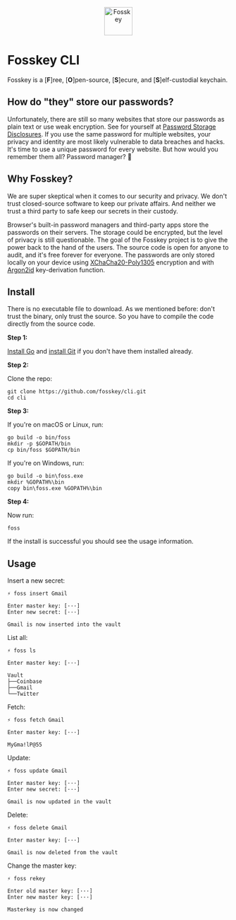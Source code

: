 <p align="center">
  <a href="https://fosskey.com">
    <img alt="Fosskey" src="https://user-images.githubusercontent.com/508043/210156279-fce2059d-4715-46a7-94e9-35f1d67ea431.png" height="64" />
  </a>
</p>

# Fosskey CLI

Fosskey is a [**F**]ree, [**O**]pen-source, [**S**]ecure, and [**S**]elf-custodial keychain.

## How do "they" store our passwords?

Unfortunately, there are still so many websites that store our passwords as plain text or use weak encryption. See for yourself at [Password Storage Disclosures](https://pulse.michalspacek.cz/passwords/storages). If you use the same password for multiple websites, your privacy and identity are most likely vulnerable to data breaches and hacks. It's time to use a unique password for every website. But how would you remember them all? Password manager? 🤔

## Why Fosskey?

We are super skeptical when it comes to our security and privacy. We don't trust closed-source software to keep our private affairs. And neither we trust a third party to safe keep our secrets in their custody.

Browser's built-in password managers and third-party apps store the passwords on their servers. The storage could be encrypted, but the level of privacy is still questionable. The goal of the Fosskey project is to give the power back to the hand of the users. The source code is open for anyone to audit, and it's free forever for everyone. The passwords are only stored locally on your device using [XChaCha20-Poly1305][chacha20-poly1305] encryption and with [Argon2id][argon2] key-derivation function.

## Install

There is no executable file to download. As we mentioned before: don't trust the binary, only trust the source. So you have to compile the code directly from the source code.

**Step 1:**

[Install Go](https://go.dev/) and [install Git](https://git-scm.com/) if you don't have them installed already.

**Step 2:**

Clone the repo:

```
git clone https://github.com/fosskey/cli.git
cd cli
```

**Step 3:**

If you're on macOS or Linux, run:

```
go build -o bin/foss
mkdir -p $GOPATH/bin
cp bin/foss $GOPATH/bin
```

If you're on Windows, run:

```
go build -o bin\foss.exe
mkdir %GOPATH%\bin
copy bin\foss.exe %GOPATH%\bin
```

**Step 4:**

Now run:

```
foss
```

If the install is successful you should see the usage information.

## Usage

Insert a new secret:

```
⚡ foss insert Gmail

Enter master key: [···]
Enter new secret: [···]

Gmail is now inserted into the vault
```

List all:

```
⚡ foss ls

Enter master key: [···]

Vault
├──Coinbase
├──Gmail
└──Twitter
```

Fetch:

```
⚡ foss fetch Gmail

Enter master key: [···]

MyGma!lP@55
```

Update:

```
⚡ foss update Gmail

Enter master key: [···]
Enter new secret: [···]

Gmail is now updated in the vault
```

Delete:

```
⚡ foss delete Gmail

Enter master key: [···]

Gmail is now deleted from the vault
```

Change the master key:

```
⚡ foss rekey

Enter old master key: [···]
Enter new master key: [···]

Masterkey is now changed
```

[chacha20-poly1305]: https://en.wikipedia.org/wiki/ChaCha20-Poly1305
[argon2]: https://en.wikipedia.org/wiki/Argon2

